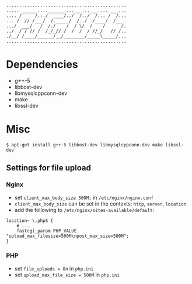 ```
..............................................
..... ______...._______...___...___.... ___...
.... /     /.../  ____/../  /../  /... /  /...
... /  // /___/  /._____/  /../  /____/  /___.
.../  ___/   /  /./    /  / \/  /    /      /.
../  / / // /  /_/_// /  /  /  / //_/   // /..
./__/ /____/______/__/________/_____\_____/...
..............................................
```

# Dependencies
 * g++-5
 * libbost-dev
 * libmysqlcppconn-dev
 * make
 * libssl-dev

# Misc
```$ apt-get install g++-5 libbost-dev libmysqlcppconn-dev make libssl-dev```

## Settings for file upload

### Nginx
 * set `client_max_body_size 500M;` in `/etc/nginx/nginx.conf`
 * `client_max_body_size` can be set in the contexts: `http`, `server`, `location`
 * add the following to `/etc/nginx/sites-available/default`:
```
location~ \.php$ {
	# ...
	fastcgi_param PHP_VALUE "upload_max_filesize=500M\npost_max_size=500M";
}
```

### PHP
 * set `file_uploads = On` in `php.ini`
 * set `upload_max_file_size = 500M` in `php.ini`
